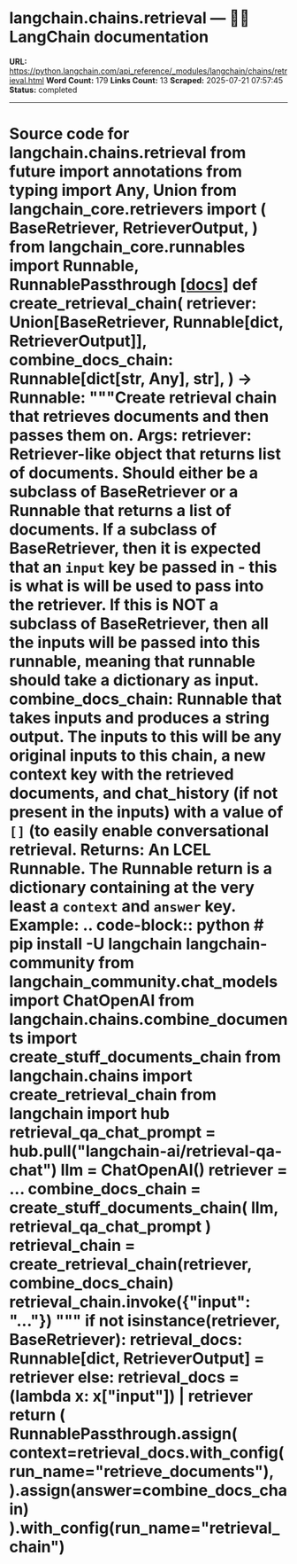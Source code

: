 # langchain.chains.retrieval — 🦜🔗 LangChain  documentation

**URL:** https://python.langchain.com/api_reference/_modules/langchain/chains/retrieval.html
**Word Count:** 179
**Links Count:** 13
**Scraped:** 2025-07-21 07:57:45
**Status:** completed

---

# Source code for langchain.chains.retrieval               from __future__ import annotations          from typing import Any, Union          from langchain_core.retrievers import (         BaseRetriever,         RetrieverOutput,     )     from langchain_core.runnables import Runnable, RunnablePassthrough                              [[docs]](https://python.langchain.com/api_reference/langchain/chains/langchain.chains.retrieval.create_retrieval_chain.html#langchain.chains.retrieval.create_retrieval_chain)     def create_retrieval_chain(         retriever: Union[BaseRetriever, Runnable[dict, RetrieverOutput]],         combine_docs_chain: Runnable[dict[str, Any], str],     ) -> Runnable:         """Create retrieval chain that retrieves documents and then passes them on.              Args:             retriever: Retriever-like object that returns list of documents. Should                 either be a subclass of BaseRetriever or a Runnable that returns                 a list of documents. If a subclass of BaseRetriever, then it                 is expected that an `input` key be passed in - this is what                 is will be used to pass into the retriever. If this is NOT a                 subclass of BaseRetriever, then all the inputs will be passed                 into this runnable, meaning that runnable should take a dictionary                 as input.             combine_docs_chain: Runnable that takes inputs and produces a string output.                 The inputs to this will be any original inputs to this chain, a new                 context key with the retrieved documents, and chat_history (if not present                 in the inputs) with a value of `[]` (to easily enable conversational                 retrieval.              Returns:             An LCEL Runnable. The Runnable return is a dictionary containing at the very             least a `context` and `answer` key.              Example:             .. code-block:: python                      # pip install -U langchain langchain-community                      from langchain_community.chat_models import ChatOpenAI                 from langchain.chains.combine_documents import create_stuff_documents_chain                 from langchain.chains import create_retrieval_chain                 from langchain import hub                      retrieval_qa_chat_prompt = hub.pull("langchain-ai/retrieval-qa-chat")                 llm = ChatOpenAI()                 retriever = ...                 combine_docs_chain = create_stuff_documents_chain(                     llm, retrieval_qa_chat_prompt                 )                 retrieval_chain = create_retrieval_chain(retriever, combine_docs_chain)                      retrieval_chain.invoke({"input": "..."})              """         if not isinstance(retriever, BaseRetriever):             retrieval_docs: Runnable[dict, RetrieverOutput] = retriever         else:             retrieval_docs = (lambda x: x["input"]) | retriever              return (             RunnablePassthrough.assign(                 context=retrieval_docs.with_config(run_name="retrieve_documents"),             ).assign(answer=combine_docs_chain)         ).with_config(run_name="retrieval_chain")